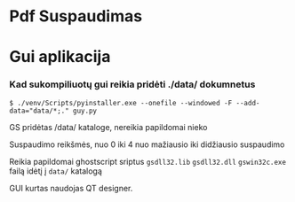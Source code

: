 Pdf Suspaudimas  
=======================

# Gui aplikacija

### Kad sukompiliuotų gui reikia pridėti ./data/ dokumnetus 
`$ ./venv/Scripts/pyinstaller.exe --onefile --windowed -F --add-data="data/*;." guy.py`

GS pridėtas /data/ kataloge, nereikia papildomai nieko

Suspaudimo reikšmės, nuo 0 iki 4 nuo mažiausio iki didžiausio suspaudimo


Reikia papildomai ghostscript sriptus `gsdll32.lib` `gsdll32.dll` `gswin32c.exe` failą idėtį į `data/` katalogą


GUI kurtas naudojas QT designer.
